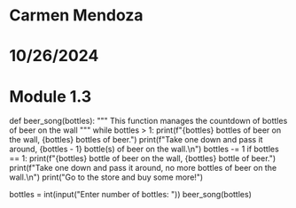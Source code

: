 # Carmen Mendoza 
# 10/26/2024 
# Module 1.3 

def beer_song(bottles):
  """
  This function manages the countdown of bottles of beer on the wall
  """
  while bottles > 1:
      print(f"{bottles} bottles of beer on the wall, {bottles} bottles of beer.")
      print(f"Take one down and pass it around, {bottles - 1} bottle(s) of beer on the wall.\n")
      bottles -= 1
  if bottles == 1:
      print(f"{bottles} bottle of beer on the wall, {bottles} bottle of beer.")
      print(f"Take one down and pass it around, no more bottles of beer on the wall.\n")
  print("Go to the store and buy some more!")

bottles = int(input("Enter number of bottles: "))
beer_song(bottles)

